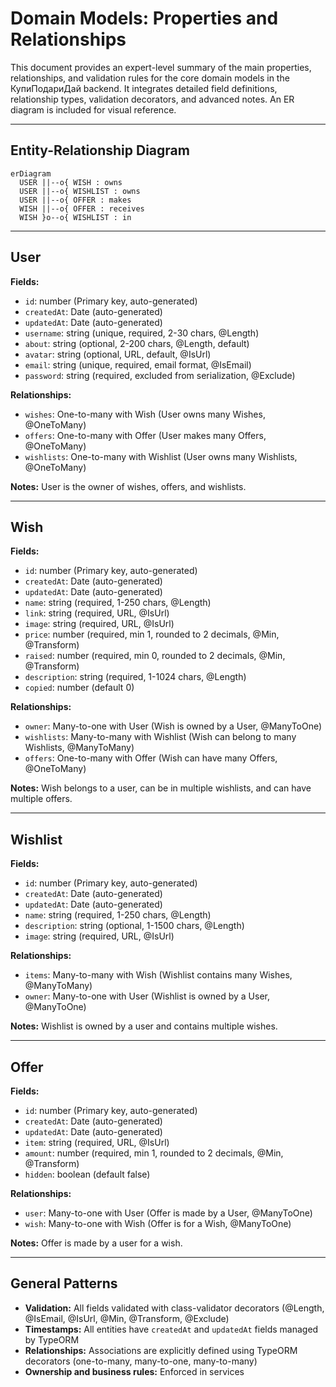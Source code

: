 # Domain Models: Properties and Relationships

This document provides an expert-level summary of the main properties, relationships, and validation rules for the core domain models in the КупиПодариДай backend. It integrates detailed field definitions, relationship types, validation decorators, and advanced notes. An ER diagram is included for visual reference.

---

## Entity-Relationship Diagram

```mermaid
erDiagram
  USER ||--o{ WISH : owns
  USER ||--o{ WISHLIST : owns
  USER ||--o{ OFFER : makes
  WISH ||--o{ OFFER : receives
  WISH }o--o{ WISHLIST : in
```

---

## User
**Fields:**
- `id`: number (Primary key, auto-generated)
- `createdAt`: Date (auto-generated)
- `updatedAt`: Date (auto-generated)
- `username`: string (unique, required, 2-30 chars, @Length)
- `about`: string (optional, 2-200 chars, @Length, default)
- `avatar`: string (optional, URL, default, @IsUrl)
- `email`: string (unique, required, email format, @IsEmail)
- `password`: string (required, excluded from serialization, @Exclude)

**Relationships:**
- `wishes`: One-to-many with Wish (User owns many Wishes, @OneToMany)
- `offers`: One-to-many with Offer (User makes many Offers, @OneToMany)
- `wishlists`: One-to-many with Wishlist (User owns many Wishlists, @OneToMany)

**Notes:** User is the owner of wishes, offers, and wishlists.

---

## Wish
**Fields:**
- `id`: number (Primary key, auto-generated)
- `createdAt`: Date (auto-generated)
- `updatedAt`: Date (auto-generated)
- `name`: string (required, 1-250 chars, @Length)
- `link`: string (required, URL, @IsUrl)
- `image`: string (required, URL, @IsUrl)
- `price`: number (required, min 1, rounded to 2 decimals, @Min, @Transform)
- `raised`: number (required, min 0, rounded to 2 decimals, @Min, @Transform)
- `description`: string (required, 1-1024 chars, @Length)
- `copied`: number (default 0)

**Relationships:**
- `owner`: Many-to-one with User (Wish is owned by a User, @ManyToOne)
- `wishlists`: Many-to-many with Wishlist (Wish can belong to many Wishlists, @ManyToMany)
- `offers`: One-to-many with Offer (Wish can have many Offers, @OneToMany)

**Notes:** Wish belongs to a user, can be in multiple wishlists, and can have multiple offers.

---

## Wishlist
**Fields:**
- `id`: number (Primary key, auto-generated)
- `createdAt`: Date (auto-generated)
- `updatedAt`: Date (auto-generated)
- `name`: string (required, 1-250 chars, @Length)
- `description`: string (optional, 1-1500 chars, @Length)
- `image`: string (required, URL, @IsUrl)

**Relationships:**
- `items`: Many-to-many with Wish (Wishlist contains many Wishes, @ManyToMany)
- `owner`: Many-to-one with User (Wishlist is owned by a User, @ManyToOne)

**Notes:** Wishlist is owned by a user and contains multiple wishes.

---

## Offer
**Fields:**
- `id`: number (Primary key, auto-generated)
- `createdAt`: Date (auto-generated)
- `updatedAt`: Date (auto-generated)
- `item`: string (required, URL, @IsUrl)
- `amount`: number (required, min 1, rounded to 2 decimals, @Min, @Transform)
- `hidden`: boolean (default false)

**Relationships:**
- `user`: Many-to-one with User (Offer is made by a User, @ManyToOne)
- `wish`: Many-to-one with Wish (Offer is for a Wish, @ManyToOne)

**Notes:** Offer is made by a user for a wish.

---

## General Patterns
- **Validation:** All fields validated with class-validator decorators (@Length, @IsEmail, @IsUrl, @Min, @Transform, @Exclude)
- **Timestamps:** All entities have `createdAt` and `updatedAt` fields managed by TypeORM
- **Relationships:** Associations are explicitly defined using TypeORM decorators (one-to-many, many-to-one, many-to-many)
- **Ownership and business rules:** Enforced in services 